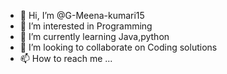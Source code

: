 - 👋 Hi, I’m @G-Meena-kumari15
- 👀 I’m interested in Programming
- 🌱 I’m currently learning Java,python
- 💞️ I’m looking to collaborate on Coding solutions
- 📫 How to reach me ...

<!---
G-Meena-kumari15/G-Meena-kumari15 is a ✨ special ✨ repository because its `README.md` (this file) appears on your GitHub profile.
You can click the Preview link to take a look at your changes.
--->
